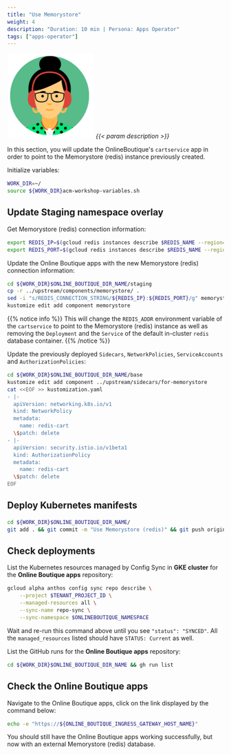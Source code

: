 ```yaml
---
title: "Use Memorystore"
weight: 4
description: "Duration: 10 min | Persona: Apps Operator"
tags: ["apps-operator"]
---
```

![Apps Operator](/images/apps-operator.png)
_{{< param description >}}_

In this section, you will update the OnlineBoutique's `cartservice` app in order to point to the Memorystore (redis) instance previously created.

Initialize variables:
```Bash
WORK_DIR=~/
source ${WORK_DIR}acm-workshop-variables.sh
```

## Update Staging namespace overlay

Get Memorystore (redis) connection information:
```Bash
export REDIS_IP=$(gcloud redis instances describe $REDIS_NAME --region=$GKE_LOCATION --project=$TENANT_PROJECT_ID --format='get(host)')
export REDIS_PORT=$(gcloud redis instances describe $REDIS_NAME --region=$GKE_LOCATION --project=$TENANT_PROJECT_ID --format='get(port)')
```

Update the Online Boutique apps with the new Memorystore (redis) connection information:
```Bash
cd ${WORK_DIR}$ONLINE_BOUTIQUE_DIR_NAME/staging
cp -r ../upstream/components/memorystore/ .
sed -i "s/REDIS_CONNECTION_STRING/${REDIS_IP}:${REDIS_PORT}/g" memorystore/kustomization.yaml
kustomize edit add component memorystore
```
{{% notice info %}}
This will change the `REDIS_ADDR` environment variable of the `cartservice` to point to the Memorystore (redis) instance as well as removing the `Deployment` and the `Service` of the default in-cluster `redis` database container.
{{% /notice %}}

Update the previously deployed `Sidecars`, `NetworkPolicies`, `ServiceAccounts` and `AuthorizationPolicies`:
```Bash
cd ${WORK_DIR}$ONLINE_BOUTIQUE_DIR_NAME/base
kustomize edit add component ../upstream/sidecars/for-memorystore
cat <<EOF >> kustomization.yaml
- |-
  apiVersion: networking.k8s.io/v1
  kind: NetworkPolicy
  metadata:
    name: redis-cart
  \$patch: delete
- |-
  apiVersion: security.istio.io/v1beta1
  kind: AuthorizationPolicy
  metadata:
    name: redis-cart
  \$patch: delete
EOF
```

## Deploy Kubernetes manifests

```Bash
cd ${WORK_DIR}$ONLINE_BOUTIQUE_DIR_NAME/
git add . && git commit -m "Use Memorystore (redis)" && git push origin main
```

## Check deployments

List the Kubernetes resources managed by Config Sync in **GKE cluster** for the **Online Boutique apps** repository:
```Bash
gcloud alpha anthos config sync repo describe \
    --project $TENANT_PROJECT_ID \
    --managed-resources all \
    --sync-name repo-sync \
    --sync-namespace $ONLINEBOUTIQUE_NAMESPACE
```
Wait and re-run this command above until you see `"status": "SYNCED"`. All the `managed_resources` listed should have `STATUS: Current` as well.

List the GitHub runs for the **Online Boutique apps** repository:
```Bash
cd ${WORK_DIR}$ONLINE_BOUTIQUE_DIR_NAME && gh run list
```

## Check the Online Boutique apps

Navigate to the Online Boutique apps, click on the link displayed by the command below:
```Bash
echo -e "https://${ONLINE_BOUTIQUE_INGRESS_GATEWAY_HOST_NAME}"
```

You should still have the Online Boutique apps working successfully, but now with an external Memorystore (redis) database.